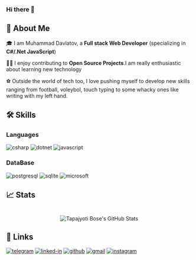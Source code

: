 ### Hi there 👋

## 🚀 About Me

🎓 I am Muhammad Davlatov, a **Full stack Web Developer** (specializing in **C#/.Net JavaScript**)

👨‍💻 I enjoy contributing to **Open Source Projects**.I am really enthusiastic about learning new technology

⚽️ Outside the world of tech too, I love pushing myself to develop new skills ranging from football, voleybol, touch typing to some whacky ones like writing with my left hand.


## 🛠️ Skills

### Languages

![csharp](https://img.shields.io/badge/C%23-239120?style=for-the-badge&logo=c-sharp&logoColor=white)
![dotnet](https://img.shields.io/badge/.NET-5C2D91?style=for-the-badge&logo=.net&logoColor=white)
![javascript](https://img.shields.io/badge/JavaScript-323330?style=for-the-badge&logo=javascript&logoColor=F7DF1E)

### DataBase

![postgresql](https://img.shields.io/badge/PostgreSQL-316192?style=for-the-badge&logo=postgresql&logoColor=white)
![sqlite](https://img.shields.io/badge/SQLite-07405E?style=for-the-badge&logo=sqlite&logoColor=white)
![microsoft](https://img.shields.io/badge/Microsoft_Azure-0089D6?style=for-the-badge&logo=microsoft-azure&logoColor=white)

## 📈 Stats

<div align="center">
    <br />
        <img src="https://github-readme-stats.vercel.app/api?username=dvmuhammad&show_icons=true&hide_border=true" alt="Tapajyoti Bose's GitHub Stats">
    <br />
</div>

## 🔗 Links

[![telegram](https://img.shields.io/badge/Telegram-2CA5E0?style=for-the-badge&logo=telegram&logoColor=white)](https://t.me/dv_muhammad)
[![linked-in](https://img.shields.io/badge/Linked_In-0077B5?style=for-the-badge&logo=LinkedIn&logoColor=white)](https://www.linkedin.com/in/muhammad-davlatov-5a9367211)
[![github](https://img.shields.io/badge/GitHub-000000?style=for-the-badge&logo=GitHub&logoColor=white)](https://github.com/dvmuhammad)
[![gmail](https://img.shields.io/badge/Gmail-D14836?style=for-the-badge&logo=Gmail&logoColor=white)](mailto:https://github.com/ruppysuppy)
[![instagram](https://img.shields.io/badge/Instagram-E4405F?style=for-the-badge&logo=instagram&logoColor=white)](https://www.instagram.com/dvmuhammad_/)


